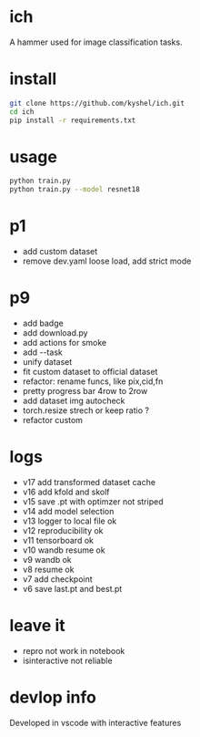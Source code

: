 # ich
A hammer used for image classification tasks. 

# install
``` bash
git clone https://github.com/kyshel/ich.git
cd ich
pip install -r requirements.txt
```

# usage
``` bash
python train.py 
python train.py --model resnet18 
```

# p1
- add custom dataset
- remove dev.yaml loose load, add strict mode

# p9
- add badge 
- add download.py 
- add actions for smoke
- add --task
- unify dataset
- fit custom dataset to official dataset 
- refactor: rename funcs, like pix,cid,fn
- pretty progress bar 4row to 2row
- add dataset img autocheck 
- torch.resize  strech or keep ratio ? 
- refactor custom


# logs
- v17 add transformed dataset cache 
- v16 add kfold and skolf  
- v15 save .pt with optimzer not striped
- v14 add model selection
- v13 logger to local file ok 
- v12 reproducibility ok
- v11 tensorboard ok
- v10 wandb resume ok
- v9 wandb ok
- v8 resume ok
- v7 add checkpoint 
- v6 save last.pt and best.pt

# leave it 
- repro not work in notebook
- isinteractive not reliable

# devlop info
Developed in vscode with interactive features


 
